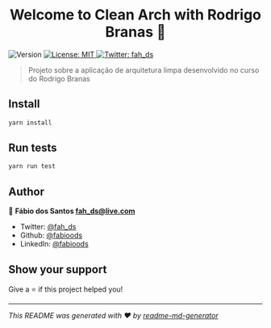 <h1 align="center">Welcome to Clean Arch with Rodrigo Branas 👋</h1>
<p>
  <img alt="Version" src="https://img.shields.io/badge/version-1.0.0-blue.svg?cacheSeconds=2592000" />
  <a href="#" target="_blank">
    <img alt="License: MIT" src="https://img.shields.io/badge/License-MIT-yellow.svg" />
  </a>
  <a href="https://twitter.com/fah_ds" target="_blank">
    <img alt="Twitter: fah_ds" src="https://img.shields.io/twitter/follow/fah_ds.svg?style=social" />
  </a>
</p>

> Projeto sobre a aplicação de arquitetura limpa desenvolvido no curso do Rodrigo Branas

## Install

```sh
yarn install
```

## Run tests

```sh
yarn run test
```

## Author

👤 **Fábio dos Santos <fah_ds@live.com>**

- Twitter: [@fah_ds](https://twitter.com/fah_ds)
- Github: [@fabioods](https://github.com/fabioods)
- LinkedIn: [@fabioods](https://linkedin.com/in/fabioods)

## Show your support

Give a ⭐️ if this project helped you!

---

_This README was generated with ❤️ by [readme-md-generator](https://github.com/kefranabg/readme-md-generator)_
